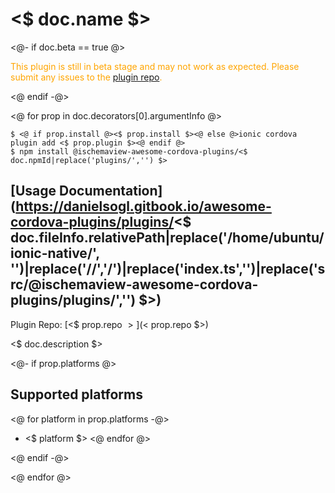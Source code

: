 # <$ doc.name $>

<@- if doc.beta == true @>

  <p style="color:orange">
    This plugin is still in beta stage and may not work as expected. Please
    submit any issues to the <a target="_blank"
    href="<$ prop.repo $>/issues">plugin repo</a>.
  </p>
<@ endif -@>

<@ for prop in doc.decorators[0].argumentInfo @>

```
$ <@ if prop.install @><$ prop.install $><@ else @>ionic cordova plugin add <$ prop.plugin $><@ endif @>
$ npm install @ischemaview-awesome-cordova-plugins/<$ doc.npmId|replace('plugins/','') $>
```

## [Usage Documentation](https://danielsogl.gitbook.io/awesome-cordova-plugins/plugins/<$ doc.fileInfo.relativePath|replace('/home/ubuntu/ionic-native/', '')|replace('//','/')|replace('index.ts','')|replace('src/@ischemaview-awesome-cordova-plugins/plugins/','') $>)

Plugin Repo: [<$ prop.repo $>](<$ prop.repo $>)

<$ doc.description $>

<@- if prop.platforms @>

## Supported platforms

<@ for platform in prop.platforms -@>

- <$ platform $>
  <@ endfor @>

<@ endif -@>

<@ endfor @>
